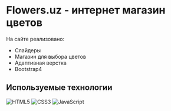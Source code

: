 # Flowers.uz - интернет магазин цветов

На сайте реализовано:
+ Слайдеры
+ Магазин для выбора цветов
+ Адаптивная верстка
+ Bootstrap4

## Используемые технологии
![HTML5](https://img.shields.io/badge/-HTML5-black?style=flat-square&logo=html5&logoColor=html)
![CSS3](https://img.shields.io/badge/-CSS3-black?style=flat-square&logo=css3)
![JavaScript](https://img.shields.io/badge/-JavaScript-black?style=flat-square&logo=javascript)
